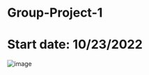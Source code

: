 # Group-Project-1
# Start date: 10/23/2022
![image](https://user-images.githubusercontent.com/112193116/199141293-8ff3ca15-0ba2-479a-8007-0d42c8d0a212.png)
